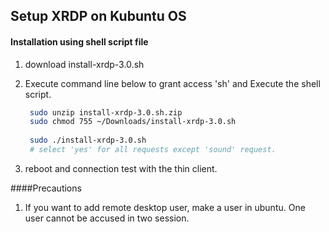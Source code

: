 ## Setup XRDP on Kubuntu OS

#### Installation using shell script file

1. download install-xrdp-3.0.sh

2. Execute command line below to grant access 'sh' and Execute the shell script.

   ```bash
    sudo unzip install-xrdp-3.0.sh.zip
    sudo chmod 755 ~/Downloads/install-xrdp-3.0.sh
    
    sudo ./install-xrdp-3.0.sh
    # select 'yes' for all requests except 'sound' request. 
   ```

3. reboot  and connection test with the thin client.



####Precautions

1. If you want to add remote desktop user,  make a user in ubuntu. One user cannot be accused in  two session.